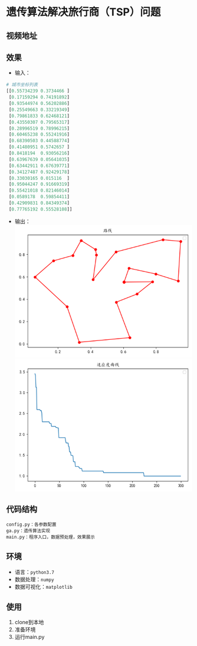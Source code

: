 # 遗传算法解决旅行商（TSP）问题
## 视频地址

## 效果
* 输入：
```python
# 城市坐标列表
[[0.55734239 0.3734466 ]
 [0.17159294 0.74191892]
 [0.93544974 0.56202886]
 [0.25549663 0.33219349]
 [0.79861833 0.62468121]
 [0.43550307 0.79565317]
 [0.28996519 0.78996215]
 [0.60465238 0.55241916]
 [0.68390503 0.44588774]
 [0.41480951 0.5742657 ]
 [0.8418194  0.93056216]
 [0.63967639 0.05641035]
 [0.63442911 0.67639771]
 [0.34127487 0.92429178]
 [0.33030165 0.015116  ]
 [0.95044247 0.91669319]
 [0.55421018 0.82146014]
 [0.0589178  0.59854411]
 [0.42909831 0.84349374]
 [0.77765192 0.55528108]]
```
* 输出：
![avatar](./imgs/路线.png)
![avatar](./imgs/适应度.png)
## 代码结构
```
config.py：各参数配置
ga.py：遗传算法实现
main.py：程序入口，数据预处理，效果展示
```
## 环境
* 语言：`python3.7`
* 数据处理：`numpy`
* 数据可视化：`matplotlib`
## 使用
1. clone到本地
2. 准备环境
3. 运行main.py